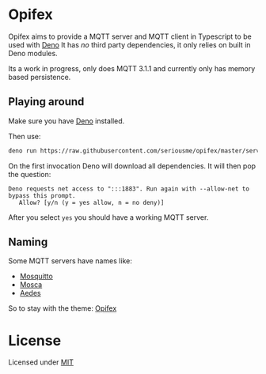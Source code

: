 # Opifex

Opifex aims to provide a MQTT server and MQTT client in Typescript to be used with
[Deno](https://deno.land) It has _no_ third party dependencies, it only relies
on built in Deno modules.

Its a work in progress, only does MQTT 3.1.1 and currently only has memory based
persistence.

## Playing around

Make sure you have [Deno](https://deno.land) installed.

Then use:

```bash
deno run https://raw.githubusercontent.com/seriousme/opifex/master/server/demoServer.ts
```

On the first invocation Deno will download all dependencies. It will then pop
the question:

```
Deno requests net access to ":::1883". Run again with --allow-net to bypass this prompt.
   Allow? [y/n (y = yes allow, n = no deny)]
```

After you select `yes` you should have a working MQTT server.

## Naming

Some MQTT servers have names like:

- [Mosquitto](https://en.wikipedia.org/wiki/Mosquito)
- [Mosca](https://it.wikipedia.org/wiki/Musca_domestica)
- [Aedes](https://en.wikipedia.org/wiki/Aedes)

So to stay with the theme: [Opifex](https://en.wikipedia.org/wiki/Opifex_(fly))

# License

Licensed under [MIT](LICENSE.txt)
